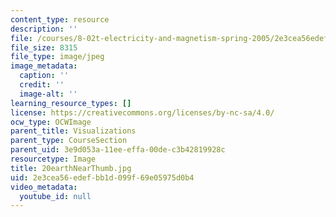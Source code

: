 ```yaml
---
content_type: resource
description: ''
file: /courses/8-02t-electricity-and-magnetism-spring-2005/2e3cea56edefbb1d099f69e05975d0b4_20earthNearThumb.jpg
file_size: 8315
file_type: image/jpeg
image_metadata:
  caption: ''
  credit: ''
  image-alt: ''
learning_resource_types: []
license: https://creativecommons.org/licenses/by-nc-sa/4.0/
ocw_type: OCWImage
parent_title: Visualizations
parent_type: CourseSection
parent_uid: 3e9d053a-11ee-effa-00de-c3b42819928c
resourcetype: Image
title: 20earthNearThumb.jpg
uid: 2e3cea56-edef-bb1d-099f-69e05975d0b4
video_metadata:
  youtube_id: null
---
```

